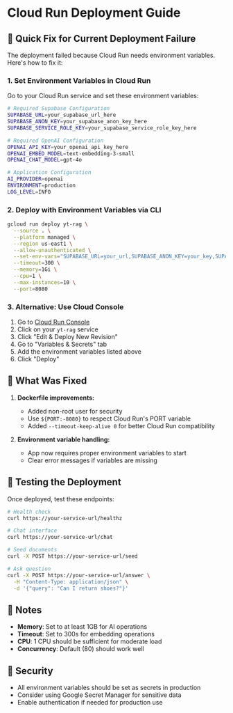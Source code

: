 # Cloud Run Deployment Guide

## 🚨 Quick Fix for Current Deployment Failure

The deployment failed because Cloud Run needs environment variables. Here's how to fix it:

### 1. Set Environment Variables in Cloud Run

Go to your Cloud Run service and set these environment variables:

```bash
# Required Supabase Configuration
SUPABASE_URL=your_supabase_url_here
SUPABASE_ANON_KEY=your_supabase_anon_key_here  
SUPABASE_SERVICE_ROLE_KEY=your_supabase_service_role_key_here

# Required OpenAI Configuration
OPENAI_API_KEY=your_openai_api_key_here
OPENAI_EMBED_MODEL=text-embedding-3-small
OPENAI_CHAT_MODEL=gpt-4o

# Application Configuration
AI_PROVIDER=openai
ENVIRONMENT=production
LOG_LEVEL=INFO
```

### 2. Deploy with Environment Variables via CLI

```bash
gcloud run deploy yt-rag \
  --source . \
  --platform managed \
  --region us-east1 \
  --allow-unauthenticated \
  --set-env-vars="SUPABASE_URL=your_url,SUPABASE_ANON_KEY=your_key,SUPABASE_SERVICE_ROLE_KEY=your_service_key,OPENAI_API_KEY=your_openai_key,OPENAI_EMBED_MODEL=text-embedding-3-small,OPENAI_CHAT_MODEL=gpt-4o,AI_PROVIDER=openai,ENVIRONMENT=production,LOG_LEVEL=INFO" \
  --timeout=300 \
  --memory=1Gi \
  --cpu=1 \
  --max-instances=10 \
  --port=8080
```

### 3. Alternative: Use Cloud Console

1. Go to [Cloud Run Console](https://console.cloud.google.com/run)
2. Click on your `yt-rag` service
3. Click "Edit & Deploy New Revision"
4. Go to "Variables & Secrets" tab
5. Add the environment variables listed above
6. Click "Deploy"

## 🔧 What Was Fixed

1. **Dockerfile improvements:**
   - Added non-root user for security
   - Use `${PORT:-8080}` to respect Cloud Run's PORT variable
   - Added `--timeout-keep-alive 0` for better Cloud Run compatibility

2. **Environment variable handling:**
   - App now requires proper environment variables to start
   - Clear error messages if variables are missing

## 🚀 Testing the Deployment

Once deployed, test these endpoints:

```bash
# Health check
curl https://your-service-url/healthz

# Chat interface
curl https://your-service-url/chat

# Seed documents
curl -X POST https://your-service-url/seed

# Ask question
curl -X POST https://your-service-url/answer \
  -H "Content-Type: application/json" \
  -d '{"query": "Can I return shoes?"}'
```

## 📝 Notes

- **Memory**: Set to at least 1GB for AI operations
- **Timeout**: Set to 300s for embedding operations
- **CPU**: 1 CPU should be sufficient for moderate load
- **Concurrency**: Default (80) should work well

## 🔐 Security

- All environment variables should be set as secrets in production
- Consider using Google Secret Manager for sensitive data
- Enable authentication if needed for production use
